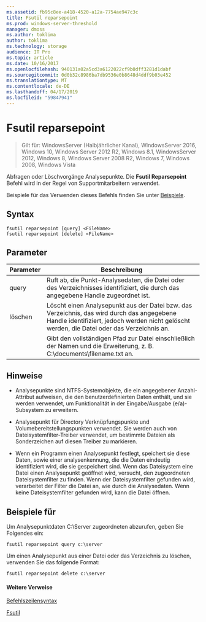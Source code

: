```yaml
---
ms.assetid: fb95c8ee-a418-4520-a12a-7754ae947c3c
title: Fsutil reparsepoint
ms.prod: windows-server-threshold
manager: dmoss
ms.author: toklima
author: toklima
ms.technology: storage
audience: IT Pro
ms.topic: article
ms.date: 10/16/2017
ms.openlocfilehash: 940131a02a5cd3a6122022cf9b0dff3281d1dabf
ms.sourcegitcommit: 0d0b32c8986ba7db9536e0b8648d4ddf9b03e452
ms.translationtype: MT
ms.contentlocale: de-DE
ms.lasthandoff: 04/17/2019
ms.locfileid: "59847941"
---
```

# <a name="fsutil-reparsepoint"></a>Fsutil reparsepoint
>Gilt für: WindowsServer (Halbjährlicher Kanal), WindowsServer 2016, Windows 10, Windows Server 2012 R2, Windows 8.1, WindowsServer 2012, Windows 8, Windows Server 2008 R2, Windows 7, Windows 2008, Windows Vista

Abfragen oder Löschvorgänge Analysepunkte.  Die **Fsutil Reparsepoint** Befehl wird in der Regel von Supportmitarbeitern verwendet.

Beispiele für das Verwenden dieses Befehls finden Sie unter [Beispiele](#BKMK_examples).

## <a name="syntax"></a>Syntax

```
fsutil reparsepoint [query] <FileName>
fsutil reparsepoint [delete] <FileName>
```

## <a name="parameters"></a>Parameter

|Parameter|Beschreibung|
|-------------|---------------|
|query|Ruft ab, die Punkt-Analysedaten, die Datei oder des Verzeichnisses identifiziert, die durch das angegebene Handle zugeordnet ist.|
|löschen|Löscht einen Analysepunkt aus der Datei bzw. das Verzeichnis, das wird durch das angegebene Handle identifiziert, jedoch werden nicht gelöscht werden, die Datei oder das Verzeichnis an.|
|<FileName>|Gibt den vollständigen Pfad zur Datei einschließlich der Namen und die Erweiterung, z. B. C:\documents\filename.txt an.|

## <a name="remarks"></a>Hinweise

-   Analysepunkte sind NTFS-Systemobjekte, die ein angegebener Anzahl-Attribut aufweisen, die den benutzerdefinierten Daten enthält, und sie werden verwendet, um Funktionalität in der Eingabe/Ausgabe (e/a)-Subsystem zu erweitern.

-   Analysepunkt für Directory Verknüpfungspunkte und Volumebereitstellungspunkten verwendet. Sie werden auch von Dateisystemfilter-Treiber verwendet, um bestimmte Dateien als Sonderzeichen auf diesen Treiber zu markieren.

-   Wenn ein Programm einen Analysepunkt festlegt, speichert sie diese Daten, sowie einer analysenkennung, die die Daten eindeutig identifiziert wird, die sie gespeichert sind. Wenn das Dateisystem eine Datei einen Analysepunkt geöffnet wird, versucht, den zugeordneten Dateisystemfilter zu finden. Wenn der Dateisystemfilter gefunden wird, verarbeitet der Filter die Datei an, wie durch die Analysedaten. Wenn keine Dateisystemfilter gefunden wird, kann die Datei öffnen.

## <a name="BKMK_examples"></a>Beispiele für
Um Analysepunktdaten C:\Server zugeordneten abzurufen, geben Sie Folgendes ein:

```
fsutil reparsepoint query c:\server
```

Um einen Analysepunkt aus einer Datei oder das Verzeichnis zu löschen, verwenden Sie das folgende Format:

```
fsutil reparsepoint delete c:\server
```

#### <a name="additional-references"></a>Weitere Verweise
[Befehlszeilensyntax](Command-Line-Syntax-Key.md)

[Fsutil](Fsutil.md)


